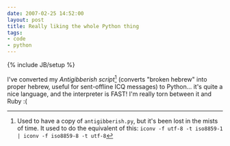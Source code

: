 ```yaml
---
date: 2007-02-25 14:52:00
layout: post
title: Really liking the whole Python thing
tags:
- code
- python
---
```

{% include JB/setup %}

I've converted my _Antigibberish script_[^footnote]
(converts "broken hebrew" into proper hebrew, useful for sent-offline ICQ
messages) to Python... it's quite a nice language, and the interpreter is FAST!
I'm really torn between it and Ruby :(

[^footnote]: Used to have a copy of `antigibberish.py`, but it's been lost in
the mists of time. It used to do the equivalent of this:
`iconv -f utf-8 -t iso8859-1 | iconv -f iso8859-8 -t utf-8`
